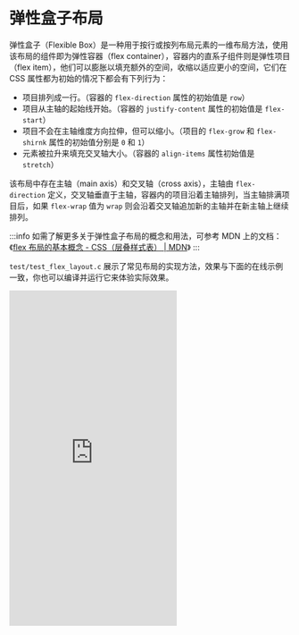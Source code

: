 # 弹性盒子布局

弹性盒子（Flexible Box）是一种用于按行或按列布局元素的一维布局方法，使用该布局的组件即为弹性容器（flex container），容器内的直系子组件则是弹性项目（flex item），他们可以膨胀以填充额外的空间，收缩以适应更小的空间，它们在 CSS 属性都为初始的情况下都会有下列行为：

* 项目排列成一行。（容器的 `flex-direction` 属性的初始值是 `row`）
* 项目从主轴的起始线开始。（容器的 `justify-content` 属性的初始值是 `flex-start`）
* 项目不会在主轴维度方向拉伸，但可以缩小。（项目的 `flex-grow` 和 `flex-shirnk` 属性的初始值分别是 `0` 和 `1`）
* 元素被拉升来填充交叉轴大小。（容器的 `align-items` 属性初始值是 `stretch`）

该布局中存在主轴（main axis）和交叉轴（cross axis），主轴由 `flex-direction` 定义，交叉轴垂直于主轴，容器内的项目沿着主轴排列，当主轴排满项目后，如果 `flex-wrap` 值为 `wrap` 则会沿着交叉轴追加新的主轴并在新主轴上继续排列。

:::info
如需了解更多关于弹性盒子布局的概念和用法，可参考 MDN 上的文档：《[flex 布局的基本概念 - CSS（层叠样式表） \| MDN](https://developer.mozilla.org/zh-CN/docs/Web/CSS/CSS_Flexible_Box_Layout/Basic_Concepts_of_Flexbox)》
:::

`test/test_flex_layout.c` 展示了常见布局的实现方法，效果与下面的在线示例一致，你也可以编译并运行它来体验实际效果。

<iframe height="600"  style={{ width: "100%" }} scrolling="no" title="Flexbox" src="https://codepen.io/lc-soft/embed/XWNObPw?default-tab=html%2Cresult" frameborder="no" loading="lazy" allowtransparency="true" allowfullscreen="true">
  See the Pen <a href="https://codepen.io/lc-soft/pen/XWNObPw">
  Flexbox</a> by Liu (<a href="https://codepen.io/lc-soft">@lc-soft</a>)
  on <a href="https://codepen.io">CodePen</a>.
</iframe>
